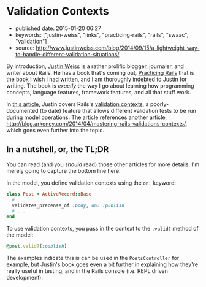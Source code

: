 # Validation Contexts

- published date: 2015-01-20 06:27
- keywords: ["justin-weiss", "links", "practicing-rails", "rails", "swaac", "validation"]
- source: http://www.justinweiss.com/blog/2014/09/15/a-lightweight-way-to-handle-different-validation-situations/


By introduction, [Justin Weiss](http://www.justinweiss.com) is a
rather prolific blogger, journaler, and writer about Rails. He has a
book that's coming out,
[Practicing Rails](http://www.justinweiss.com/book) that is the book I
wish I had written, and I am thoroughly indebted to Justin for
writing. The book is *exactly* the way I go about learning how
programming concepts, language features, framework features, and all
that stuff work.

In [this article]({{page.source}}), Justin covers Rails's
[validation contexts](http://api.rubyonrails.org/classes/ActiveModel/Validations.html#method-i-valid-3F), a poorly-documented (to date) feature that
allows different validation tests to be run during model operations.
The article references another article,
<http://blog.arkency.com/2014/04/mastering-rails-validations-contexts/>,
which goes even further into the topic.

## In a nutshell, or, the TL;DR

You can read (and you *should* read) those other articles for more
details. I'm merely going to capture the bottom line here.

In the model, you define validation contexts using the `on:` keyword:

``` ruby
class Post < ActiveRecord::Base
  # ...
  validates_precense_of :body, on: :publish
  # ...
end
```

To use validation contexts, you pass in the context to the `.valid?`
method of the model:

``` ruby
@post.valid?(:publish)
```

The examples indicate this is can be used in the `PostsController` for
example, but Justin's book goes even a bit further in explaining how
they're really useful in testing, and in the Rails console (i.e. REPL
driven development).
